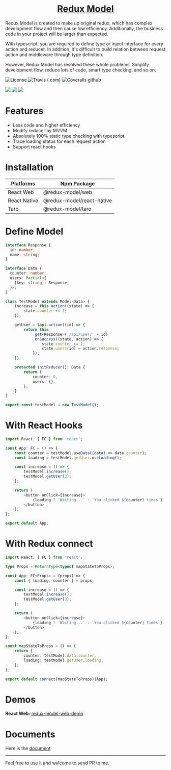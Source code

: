<h1 align="center">
  <a href="https://fwh1990.github.io/redux-model">
    Redux Model
  </a>
</h1>

Redux Model is created to make up original redux, which has complex development flow and then cause low efficiency. Additionally, the business code in your project will be larger than expected.

With typescript, you are required to define type or inject interface for every action and reducer. In addition, it's difficult to build relation between request action and middleware through type definition.

However, Redux Model has resolved these whole problems. Simplify development flow, reduce lots of code, smart type checking, and so on.

![License](https://img.shields.io/github/license/fwh1990/redux-model?color=blue)
![Travis (.com)](https://img.shields.io/travis/com/fwh1990/redux-model)
![Coveralls github](https://img.shields.io/coveralls/github/fwh1990/redux-model)

[![](https://img.shields.io/npm/dt/@redux-model/web.svg?label=@redux-model/web)](https://www.npmjs.com/package/@redux-model/web)
[![](https://img.shields.io/npm/dt/@redux-model/react-native.svg?label=@redux-model/react-native)](https://www.npmjs.com/package/@redux-model/react-native)
[![](https://img.shields.io/npm/dt/@redux-model/taro.svg?label=@redux-model/taro)](https://www.npmjs.com/package/@redux-model/taro)

# Features

* Less code and higher efficiency
* Modify reducer by MVVM
* Absolutely 100% static type checking with typescript
* Trace loading status for each request action
* Support react hooks

# Installation
| Platforms | Npm Package |
| ---- | ---- |
| React Web | @redux-model/web |
| React Native | @redux-model/react-native |
| Taro | @redux-model/taro |

# Define Model
```typescript
interface Response {
  id: number;
  name: string;
}

interface Data {
  counter: number;
  users: Partial<{
    [key: string]: Response;
  }>;
}

class TestModel extends Model<Data> {
    increase = this.action((state) => {
        state.counter += 1;
    });

    getUser = $api.action((id) => {
        return this
            .get<Response>('/api/user/' + id)
            .onSuccess((state, action) => {
                state.counter += 1;
                state.users[id] = action.response;
            });
    });

    protected initReducer(): Data {
        return {
            counter: 0,
            users: {},
        };
    }
}

export const testModel = new TestModel();
```

# With React Hooks
```typescript
import React, { FC } from 'react';

const App: FC = () => {
    const counter = testModel.useData((data) => data.counter);
    const loading = testModel.getUser.useLoading();

    const increase = () => {
        testModel.increase();
        testModel.getUser(3);
    };

    return (
        <button onClick={increase}>
            {loading ? 'Waiting...' : `You clicked ${counter} times`}
        </button>
    );
};

export default App;
```

# With Redux connect
```typescript
import React, { FC } from 'react';

type Props = ReturnType<typeof mapStateToProps>;

const App: FC<Props> = (props) => {
    const { loading, counter } = props;

    const increase = () => {
        testModel.increase();
        testModel.getUser(3);
    };

    return (
        <button onClick={increase}>
            {loading ? 'Waiting...' : `You clicked ${counter} times`}
        </button>
    );
};

const mapStateToProps = () => {
    return {
        counter: testModel.data.counter,
        loading: testModel.getUser.loading,
    };
};

export default connect(mapStateToProps)(App);
```

# Demos

**React Web:** [redux-model-web-demo](https://github.com/fwh1990/redux-model-web-demo)

# Documents

Here is the [document](https://fwh1990.github.io/redux-model)

---------------------

Feel free to use it and welcome to send PR to me.
